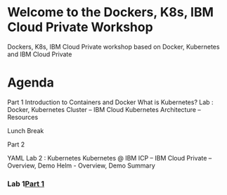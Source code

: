 

# Welcome to the Dockers, K8s, IBM Cloud Private Workshop 

Dockers, K8s, IBM Cloud Private workshop based on Docker, Kubernetes and IBM Cloud Private

# Agenda

Part 1
Introduction to Containers and Docker
What is Kubernetes?
Lab : Docker, Kubernetes Cluster – IBM Cloud
Kubernetes Architecture – Resources

Lunch Break

Part 2

YAML
Lab 2 : Kubernetes
Kubernetes @ IBM
ICP – IBM Cloud Private – Overview, Demo
Helm - Overview, Demo
Summary




### Lab 1[Part 1](/code/README.md)


